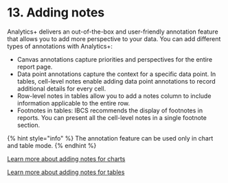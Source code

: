 # 13. Adding notes

Analytics+ delivers an out-of-the-box and user-friendly annotation feature that allows you to add more perspective to your data. You can add different types of annotations with Analytics+:

* Canvas annotations capture priorities and perspectives for the entire report page.
* Data point annotations capture the context for a specific data point. In tables, cell-level notes enable adding data point annotations to record additional details for every cell.
* Row-level notes in tables allow you to add a notes column to include information applicable to the entire row.
* Footnotes in tables: IBCS recommends the display of footnotes in reports. You can present all the cell-level notes in a single footnote section.

{% hint style="info" %}
The annotation feature can be used only in chart and table mode.
{% endhint %}

[Learn more about adding notes for charts](notes-for-charts.md)

[Learn more about adding notes for tables](notes-for-tables.md)
